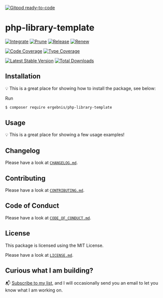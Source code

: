[![Gitpod ready-to-code](https://img.shields.io/badge/Gitpod-ready--to--code-blue?logo=gitpod)](https://gitpod.io/#https://github.com/ergebnis/php-library-template)

# php-library-template

[![Integrate](https://github.com/ergebnis/php-library-template/workflows/Integrate/badge.svg)](https://github.com/ergebnis/php-library-template/actions)
[![Prune](https://github.com/ergebnis/php-library-template/workflows/Prune/badge.svg)](https://github.com/ergebnis/php-library-template/actions)
[![Release](https://github.com/ergebnis/php-library-template/workflows/Release/badge.svg)](https://github.com/ergebnis/php-library-template/actions)
[![Renew](https://github.com/ergebnis/php-library-template/workflows/Renew/badge.svg)](https://github.com/ergebnis/php-library-template/actions)

[![Code Coverage](https://codecov.io/gh/ergebnis/php-library-template/branch/main/graph/badge.svg)](https://codecov.io/gh/ergebnis/php-library-template)
[![Type Coverage](https://shepherd.dev/github/ergebnis/php-library-template/coverage.svg)](https://shepherd.dev/github/ergebnis/php-library-template)

[![Latest Stable Version](https://poser.pugx.org/ergebnis/php-library-template/v/stable)](https://packagist.org/packages/ergebnis/php-library-template)
[![Total Downloads](https://poser.pugx.org/ergebnis/php-library-template/downloads)](https://packagist.org/packages/ergebnis/php-library-template)

## Installation

:bulb: This is a great place for showing how to install the package, see below:

Run

```sh
$ composer require ergebnis/php-library-template
```

## Usage

:bulb: This is a great place for showing a few usage examples!

## Changelog

Please have a look at [`CHANGELOG.md`](CHANGELOG.md).

## Contributing

Please have a look at [`CONTRIBUTING.md`](.github/CONTRIBUTING.md).

## Code of Conduct

Please have a look at [`CODE_OF_CONDUCT.md`](.github/CODE_OF_CONDUCT.md).

## License

This package is licensed using the MIT License.

Please have a look at [`LICENSE.md`](LICENSE.md).

## Curious what I am building?

:mailbox_with_mail: [Subscribe to my list](https://localheinz.com/projects/), and I will occasionally send you an email to let you know what I am working on.
